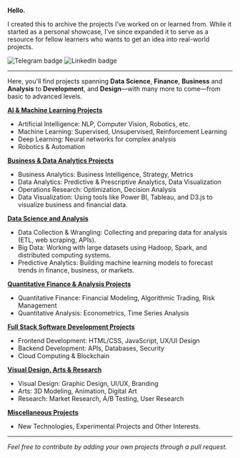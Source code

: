 **Hello.**

I created this to archive the projects I’ve worked on or learned from. While it started as a personal showcase, I’ve since expanded it to serve as a resource for fellow learners who wants to get an idea into real-world projects.

 ![Telegram badge](https://img.shields.io/badge/Telegram-Tariqve-blue?logo=telegram)
 ![LinkedIn badge](https://img.shields.io/badge/LinkedIn-Tariqve-blue?logo=linkedin)

 
---

Here, you'll find projects spanning **Data Science**, **Finance**, **Business** and **Analysis** to **Development**, and **Design**—with many more to come—from basic to advanced levels.

[**AI & Machine Learning Projects**](https://github.com/tariqve/ai-and-machine-learning-projects)
   - Artificial Intelligence: NLP, Computer Vision, Robotics, etc.
   - Machine Learning: Supervised, Unsupervised, Reinforcement Learning
   - Deep Learning: Neural networks for complex analysis
   - Robotics & Automation
   
[**Business & Data Analytics Projects**](https://github.com/tariqve/business-and-data-analytics-projects)
   - Business Analytics: Business Intelligence, Strategy, Metrics
   - Data Analytics: Predictive & Prescriptive Analytics, Data Visualization
   - Operations Research: Optimization, Decision Analysis
   - Data Visualization: Using tools like Power BI, Tableau, and D3.js to visualize business and financial data.

[**Data Science and Analysis**](https://github.com/tariqve/data-science-and-analysis-projects#core-data-science)
   - Data Collection & Wrangling: Collecting and preparing data for analysis (ETL, web scraping, APIs).
   - Big Data: Working with large datasets using Hadoop, Spark, and distributed computing systems.
   - Predictive Analytics: Building machine learning models to forecast trends in finance, business, or markets.
 
[**Quantitative Finance & Analysis Projects**](https://github.com/tariqve/financial-and-quantitative-analysis-projects)
   - Quantitative Finance: Financial Modeling, Algorithmic Trading, Risk Management
   - Quantitative Analysis: Econometrics, Time Series Analysis

[**Full Stack Software Development Projects**](https://github.com/tariqve/full-stack-development-projects)
   - Frontend Development: HTML/CSS, JavaScript, UX/UI Design
   - Backend Development: APIs, Databases, Security
   - Cloud Computing & Blockchain

[**Visual Design, Arts & Research**](https://github.com/tariqve/visual-design-arts-research)
   - Visual Design: Graphic Design, UI/UX, Branding
   - Arts: 3D Modeling, Animation, Digital Art
   - Research: Market Research, A/B Testing, User Research

[**Miscellaneous Projects**](https://github.com/tariqve/miscellaneous-projects)
   - New Technologies, Experimental Projects and Other Interests.


---

*Feel free to contribute by adding your own projects through a pull request.*
